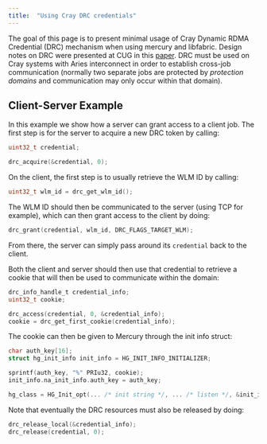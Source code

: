 ```yaml
---
title:  "Using Cray DRC credentials"
---
```


The goal of this page is to present minimal usage of Cray Dynamic RDMA Credential (DRC)
mechanism when using mercury and libfabric. Design notes on DRC were presented
at CUG in this [paper][cug_drc]. DRC must be used on Cray systems with Aries
interconnect in order to establish cross-job communication (normally two separate
jobs are protected by *protection domains* and communication may only occur
within that domain).

[cug_drc]: https://cug.org/proceedings/cug2016_proceedings/includes/files/pap108s2-file1.pdf

## Client-Server Example

In this example we show how a server can grant access to a client job.
The first step is for the server to acquire a new DRC token by calling:

```C
uint32_t credential;

drc_acquire(&credential, 0);
```

On the client, the first step is to usually retrieve the WLM ID by calling:

```C
uint32_t wlm_id = drc_get_wlm_id();
```

The WLM ID should then be communicated to the server (using TCP for example),
which can then grant access to the client by doing:

```C
drc_grant(credential, wlm_id, DRC_FLAGS_TARGET_WLM);
```

From there, the server can simply pass around its `credential` back to the client.

Both the client and server should then use that credential to retrieve a cookie
that will then be used to communicate within the domain:

```C
drc_info_handle_t credential_info;
uint32_t cookie;

drc_access(credential, 0, &credential_info);
cookie = drc_get_first_cookie(credential_info);
```

The cookie can then be given to Mercury through the init info struct:

```C
char auth_key[16];
struct hg_init_info init_info = HG_INIT_INFO_INITIALIZER;

sprintf(auth_key, "%" PRIu32, cookie);
init_info.na_init_info.auth_key = auth_key;

hg_class = HG_Init_opt(... /* init string */, ... /* listen */, &init_info);
```

Note that eventually the DRC resources must also be released by doing:

```C
drc_release_local(&credential_info);
drc_release(credential, 0);
```